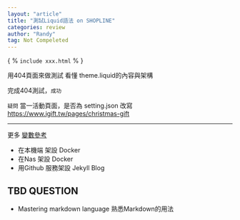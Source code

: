 ```yaml
---
layout: "article"
title: "測試Liquid語法 on SHOPLINE"
categories: review
author: "Randy"
tag: Not Compeleted
---
```


 { % ``` include xxx.html ```  % }

用404頁面來做測試
看懂 theme.liquid的內容與架構


完成404測試，`成功`


`疑問`
當一活動頁面，是否為 setting.json 改寫
https://www.igift.tw/pages/christmas-gift
<hr>
更多 <a href="https://jekyllrb.com/docs/variables/">變數參考</a>

- 在本機端 架設 Docker
- 在Nas 架設 Docker
- 用Github 服務架設 Jekyll Blog


## TBD QUESTION
- Mastering markdown language 熟悉Markdown的用法
